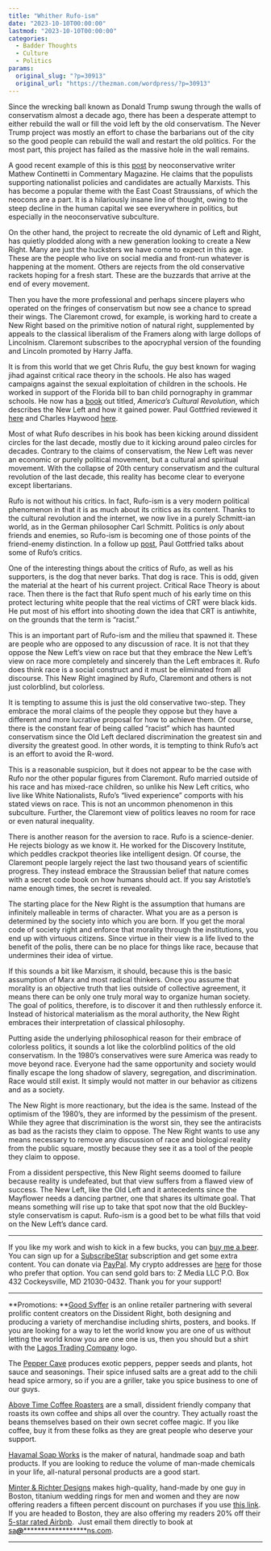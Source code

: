 ```yaml
---
title: "Whither Rufo-ism"
date: "2023-10-10T00:00:00"
lastmod: "2023-10-10T00:00:00"
categories:
  - Badder Thoughts
  - Culture
  - Politics
params:
  original_slug: "?p=30913"
  original_url: "https://thezman.com/wordpress/?p=30913"
---
```


Since the wrecking ball known as Donald Trump swung through the walls of
conservatism almost a decade ago, there has been a desperate attempt to
either rebuild the wall or fill the void left by the old conservatism.
The Never Trump project was mostly an effort to chase the barbarians out
of the city so the good people can rebuild the wall and restart the old
politics. For the most part, this project has failed as the massive hole
in the wall remains.

A good recent example of this is this <a
href="https://www.commentary.org/articles/matthew-continetti/new-right-vs-conservatism/"
rel="noopener" target="_blank">post</a> by neoconservative writer Mathew
Continetti in Commentary Magazine. He claims that the populists
supporting nationalist policies and candidates are actually Marxists.
This has become a popular theme with the East Coast Straussians, of
which the neocons are a part. It is a hilariously insane line of
thought, owing to the steep decline in the human capital we see
everywhere in politics, but especially in the neoconservative
subculture.

On the other hand, the project to recreate the old dynamic of Left and
Right, has quietly plodded along with a new generation looking to create
a New Right. Many are just the hucksters we have come to expect in this
age. These are the people who live on social media and front-run
whatever is happening at the moment. Others are rejects from the old
conservative rackets hoping for a fresh start. These are the buzzards
that arrive at the end of every movement.

Then you have the more professional and perhaps sincere players who
operated on the fringes of conservatism but now see a chance to spread
their wings. The Claremont crowd, for example, is working hard to create
a New Right based on the primitive notion of natural right, supplemented
by appeals to the classical liberalism of the Framers along with large
dollops of Lincolnism. Claremont subscribes to the apocryphal version of
the founding and Lincoln promoted by Harry Jaffa.

It is from this world that we get Chris Rufu, the guy best known for
waging jihad against critical race theory in the schools. He also has
waged campaigns against the sexual exploitation of children in the
schools. He worked in support of the Florida bill to ban child
pornography in grammar schools. He now has a <a
href="https://www.amazon.com/Americas-Cultural-Revolution-Conquered-Everything/dp/0063227533"
rel="noopener" target="_blank">book</a> out titled, *America’s Cultural
Revolution*, which describes the New Left and how it gained power. Paul
Gottfried reviewed it <a
href="https://amgreatness.com/2023/09/19/the-continuing-cultural-revolution/"
rel="noopener" target="_blank">here</a> and Charles Haywood <a
href="https://theworthyhouse.com/2023/07/20/americas-cultural-revolution-how-the-radical-left-conquered-everything-christopher-rufo/"
rel="noopener" target="_blank">here</a>.

Most of what Rufo describes in his book has been kicking around
dissident circles for the last decade, mostly due to it kicking around
paleo circles for decades. Contrary to the claims of conservatism, the
New Left was never an economic or purely political movement, but a
cultural and spiritual movement. With the collapse of 20th century
conservatism and the cultural revolution of the last decade, this
reality has become clear to everyone except libertarians.

Rufo is not without his critics. In fact, Rufo-ism is a very modern
political phenomenon in that it is as much about its critics as its
content. Thanks to the cultural revolution and the internet, we now live
in a purely Schmitt-ian world, as in the German philosopher Carl
Schmitt. Politics is *only* about friends and enemies, so Rufo-ism is
becoming one of those points of the friend-enemy distinction. In a
follow up <a href="https://americanmind.org/salvo/revolution-deniers/"
rel="noopener" target="_blank">post</a>, Paul Gottfried talks about some
of Rufo’s critics.

One of the interesting things about the critics of Rufo, as well as his
supporters, is the dog that never barks. That dog is race. This is odd,
given the material at the heart of his current project. Critical Race
Theory is about race. Then there is the fact that Rufo spent much of his
early time on this protect lecturing white people that the real victims
of CRT were black kids. He put most of his effort into shooting down the
idea that CRT is antiwhite, on the grounds that the term is “racist.”

This is an important part of Rufo-ism and the milieu that spawned it.
These are people who are opposed to any discussion of race. It is not
that they oppose the New Left’s view on race but that they embrace the
New Left’s view on race more completely and sincerely than the Left
embraces it. Rufo does think race is a social construct and it must be
eliminated from all discourse. This New Right imagined by Rufo,
Claremont and others is not just colorblind, but colorless.

It is tempting to assume this is just the old conservative two-step.
They embrace the moral claims of the people they oppose but they have a
different and more lucrative proposal for how to achieve them. Of
course, there is the constant fear of being called “racist” which has
haunted conservatism since the Old Left declared discrimination the
greatest sin and diversity the greatest good. In other words, it is
tempting to think Rufo’s act is an effort to avoid the R-word.

This is a reasonable suspicion, but it does not appear to be the case
with Rufo nor the other popular figures from Claremont. Rufo married
outside of his race and has mixed-race children, so unlike his New Left
critics, who live like White Nationalists, Rufo’s “lived experience”
comports with his stated views on race. This is not an uncommon
phenomenon in this subculture. Further, the Claremont view of politics
leaves no room for race or even natural inequality.

There is another reason for the aversion to race. Rufo is a
science-denier. He rejects biology as we know it. He worked for the
Discovery Institute, which peddles crackpot theories like intelligent
design. Of course, the Claremont people largely reject the last two
thousand years of scientific progress. They instead embrace the
Straussian belief that nature comes with a secret code book on how
humans should act. If you say Aristotle’s name enough times, the secret
is revealed.

The starting place for the New Right is the assumption that humans are
infinitely malleable in terms of character. What you are as a person is
determined by the society into which you are born. If you get the moral
code of society right and enforce that morality through the
institutions, you end up with virtuous citizens. Since virtue in their
view is a life lived to the benefit of the polis, there can be no place
for things like race, because that undermines their idea of virtue.

If this sounds a bit like Marxism, it should, because this is the basic
assumption of Marx and most radical thinkers. Once you assume that
morality is an objective truth that lies outside of collective
agreement, it means there can be only one truly moral way to organize
human society. The goal of politics, therefore, is to discover it and
then ruthlessly enforce it. Instead of historical materialism as the
moral authority, the New Right embraces their interpretation of
classical philosophy.

Putting aside the underlying philosophical reason for their embrace of
colorless politics, it sounds a lot like the colorblind politics of the
old conservatism. In the 1980’s conservatives were sure America was
ready to move beyond race. Everyone had the same opportunity and society
would finally escape the long shadow of slavery, segregation, and
discrimination. Race would still exist. It simply would not matter in
our behavior as citizens and as a society.

The New Right is more reactionary, but the idea is the same. Instead of
the optimism of the 1980’s, they are informed by the pessimism of the
present. While they agree that discrimination is the worst sin, they see
the antiracists as bad as the racists they claim to oppose. The New
Right wants to use any means necessary to remove any discussion of race
and biological reality from the public square, mostly because they see
it as a tool of the people they claim to oppose.

From a dissident perspective, this New Right seems doomed to failure
because reality is undefeated, but that view suffers from a flawed view
of success. The New Left, like the Old Left and it antecedents since the
Mayflower needs a dancing partner, one that shares its ultimate goal.
That means something will rise up to take that spot now that the old
Buckley-style conservatism is caput. Rufo-ism is a good bet to be what
fills that void on the New Left’s dance card.

------------------------------------------------------------------------

If you like my work and wish to kick in a few bucks, you can
<a href="https://www.buymeacoffee.com/mujolulu" rel="noopener"
target="_blank">buy me a beer</a>. You can sign up for a
<a href="https://www.subscribestar.com/the-z-blog" rel="noopener"
target="_blank">SubscribeStar</a> subscription and get some extra
content. You can donate via <a
href="https://www.paypal.com/donate/?cmd=_s-xclick&amp;hosted_button_id=UDAS2Q8JYA6CN&amp;source=url"
rel="noopener" target="_blank">PayPal</a>. My crypto addresses are
<a href="https://thezman.com/wordpress/?page_id=22713" rel="noopener"
target="_blank">here</a> for those who prefer that option. You can send
gold bars to: Z Media LLC P.O. Box 432 Cockeysville, MD 21030-0432.
Thank you for your support!

------------------------------------------------------------------------

**Promotions: **<a href="https://goodsvffer.com/" rel="noopener" target="_blank">Good
Svffer</a> is an online retailer partnering with several prolific
content creators on the Dissident Right, both designing and producing a
variety of merchandise including shirts, posters, and books. If you are
looking for a way to let the world know you are one of us without
letting the world know you are one one is us, then you should but a
shirt with the
<a href="https://goodsvffer.com/products/lagos-trading-company"
rel="noopener" target="_blank">Lagos Trading Company</a> logo.

The <a href="https://peppercave.com/shop/ols/products" rel="noopener"
target="_blank">Pepper Cave</a> produces exotic peppers, pepper seeds
and plants, hot sauce and seasonings. Their spice infused salts are a
great add to the chili head spice armory, so if you are a griller, take
you spice business to one of our guys.

<a href="https://abovetimecoffee.com/" rel="noopener"
target="_blank">Above Time Coffee Roasters</a> are a small, dissident
friendly company that roasts its own coffee and ships all over the
country. They actually roast the beans themselves based on their own
secret coffee magic. If you like coffee, buy it from these folks as they
are great people who deserve your support.

<a href="https://havamalsoapworks.com/" rel="noopener"
target="_blank">Havamal Soap Works</a> is the maker of natural, handmade
soap and bath products. If you are looking to reduce the volume of
man-made chemicals in your life, all-natural personal products are a
good start.

<a href="https://www.minterandrichterdesigns.com/"
rel="noreferrer nofollow noopener" target="_blank">Minter &amp; Richter
Designs</a> makes high-quality, hand-made by one guy in Boston, titanium
wedding rings for men and women and they are now offering readers a
fifteen percent discount on purchases if you use
<a href="https://www.minterandrichterdesigns.com/discount/ZMAN"
rel="noreferrer nofollow noopener" target="_blank">this link</a>.
<span class="highlight"><span class="colour"><span class="font"><span class="size">If
you are headed to Boston, they are also offering my readers 20% off
their <a
href="https://www.airbnb.com/users/7988017/listings?user_id=7988017&amp;s=3"
rel="noopener noreferrer" target="_blank">5-star rated Airbnb</a>.  Just
email them directly to book at
<a href="mailto:sa***@*********************ns.com"
data-original-string="kztUE5yYzwqk7x8U8GvYhQ==cb7x3VoWKFZT1CFAErXtPKoLLDvNVsZDpC7NLkGm7DvtAmfTLqQiOW45BAZYACkD8lH"><span
class="apbct-email-encoder"
data-original-string="cc5gk3iSKhzohkBweHTBLw==cb7w3a+agQJTYTCZGXFEZ2TfEffE/X3AA/Qq4oyngskwmPZaB3w/lGkqAWYNEOgCSQ1"
title="This contact has been encoded by Anti-Spam by CleanTalk. Click to decode. To finish the decoding make sure that JavaScript is enabled in your browser.">sa<span
class="apbct-blur">***</span>@<span
class="apbct-blur">*********************</span>ns.com</span></a>.</span></span></span></span>

------------------------------------------------------------------------

